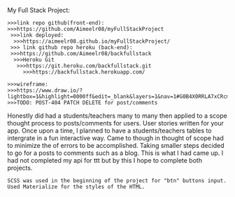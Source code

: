 My Full Stack Project:


    >>>link repo github(front-end):
    >>>https://github.com/Aimeelr08/myFullStackProject
     >>>link deployed:
      >>>https://aimeelr08.github.io/myFullStackProject/
     >>> link github repo heroku (back-end):
     >>>https://github.com/Aimeelr08/backfullstack
      >>>Heroku Git
       >>>https://git.heroku.com/backfullstack.git
         >>>https://backfullstack.herokuapp.com/

    >>>wireframe:
    >>>https://www.draw.io/?lightbox=1&highlight=0000ff&edit=_blank&layers=1&nav=1#G0B4X0RRLA7xCRcmsyNEd5RndvRDA
    >>>TODO: POST-404 PATCH DELETE for post/comments

 Honestly did had a students/teachers many to many then applied to a scope thought process to posts/comments for users.
 User stories written for your app.
    Once upon a time, I planned to have a students/teachers tables to intergrate in a fun interactive way. Came to though in thought of scope had to minimize the of errors to be accomplished. Taking smaller steps decided to go for a posts to comments such as a blog.
    This is what I had came up.
    I had not completed my api for ttt but by this I hope to complete both projects.

    SCSS was used in the beginning of the project for "btn" buttons input. Used Materialize for the styles of the HTML.
